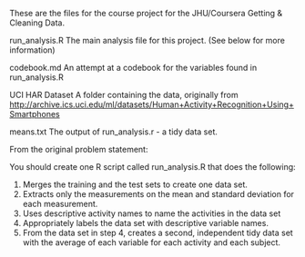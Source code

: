 These are the files for the course project for the JHU/Coursera Getting & Cleaning Data.

run_analysis.R	The main analysis file for this project. (See below for more information)

codebook.md		An attempt at a codebook for the variables found in run_analysis.R

UCI HAR Dataset		A folder containing the data, originally from 
http://archive.ics.uci.edu/ml/datasets/Human+Activity+Recognition+Using+Smartphones

means.txt		The output of run_analysis.r - a tidy data set.

From the original problem statement:
 
 You should create one R script called run_analysis.R that does the following:
     
 1. Merges the training and the test sets to create one data set.
 2. Extracts only the measurements on the mean and standard deviation for each measurement. 
 3. Uses descriptive activity names to name the activities in the data set
 4. Appropriately labels the data set with descriptive variable names. 
 5. From the data set in step 4, creates a second, independent tidy data set with the average of each variable for each activity and each subject.

